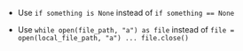 * Use `if something is None` instead of `if something == None`

* Use `while open(file_path, "a") as file` instead of `file = open(local_file_path, "a") ... file.close()`
